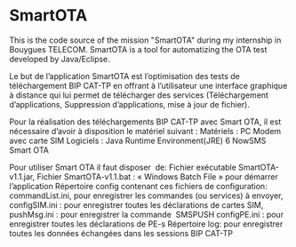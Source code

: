 SmartOTA
========

This is the code source of the mission "SmartOTA" during my internship in Bouygues TELECOM. SmartOTA is a tool for automatizing the OTA test developed by Java/Eclipse.

Le but de l’application SmartOTA est l’optimisation des tests de téléchargement BIP CAT-TP en offrant à l’utilisateur une interface graphique à distance qui lui permet de télécharger des services (Téléchargement d’applications, Suppression d’applications, mise à jour de fichier).

Pour la réalisation des téléchargements BIP CAT-TP avec Smart OTA, il est nécessaire d’avoir à disposition le matériel suivant :
Matériels :
  PC 
  Modem avec carte SIM
Logiciels :
  Java Runtime Environment(JRE) 6 
  NowSMS
  Smart OTA
  
Pour utiliser Smart OTA il faut disposer  de:
  Fichier exécutable SmartOTA-v1.1.jar,
  Fichier SmartOTA-v1.1.bat : « Windows Batch File » pour démarrer l’application
  Répertoire config contenant ces fichiers de configuration:
    commandList.ini, pour enregistrer les commandes (ou services) à envoyer,
    configSIM.ini : pour enregistrer toutes les déclarations de cartes SIM,
    pushMsg.ini : pour enregistrer la commande  SMSPUSH
    configPE.ini : pour enregistrer toutes les déclarations de PE-s 
    Répertoire log: pour enregistrer toutes les données échangées dans les sessions BIP CAT-TP

